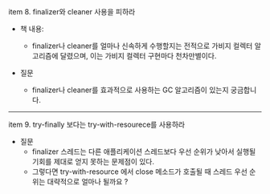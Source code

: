 item 8. finalizer와 cleaner 사용을 피하라
- 책 내용:
    - finalizer나 cleaner를 얼마나 신속하게 수행할지는 전적으로 가비지 컬렉터 알고리즘에 달렸으며, 이는 가비지 컬렉터 구현마다 천차만별이다.
    
- 질문 
    - finalizer나 cleaner를 효과적으로 사용하는 GC 알고리즘이 있는지 궁금합니다.
    
---


item 9. try-finally 보다는 try-with-resourece를 사용하라
- 질문
    - finalizer 스레드는 다른 애플리케이션 스레드보다 우선 순위가 낮아서 실행될 기회를 제대로 얻지 못하는 문제점이 있다.
    - 그렇다면 try-with-resource 에서 close 메소드가 호출될 때 스레드 우선 순위는 대략적으로 얼마나 될까요 ? 
    